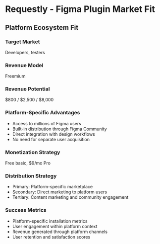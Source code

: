 # Requestly - Figma Plugin Market Fit

## Platform Ecosystem Fit

### Target Market
Developers, testers

### Revenue Model
Freemium

### Revenue Potential
$800 / $2,500 / $8,000

### Platform-Specific Advantages
- Access to millions of Figma users
- Built-in distribution through Figma Community
- Direct integration with design workflows
- No need for separate user acquisition

### Monetization Strategy
Free basic, $9/mo Pro

### Distribution Strategy
- Primary: Platform-specific marketplace
- Secondary: Direct marketing to platform users
- Tertiary: Content marketing and community engagement

### Success Metrics
- Platform-specific installation metrics
- User engagement within platform context
- Revenue generated through platform channels
- User retention and satisfaction scores
